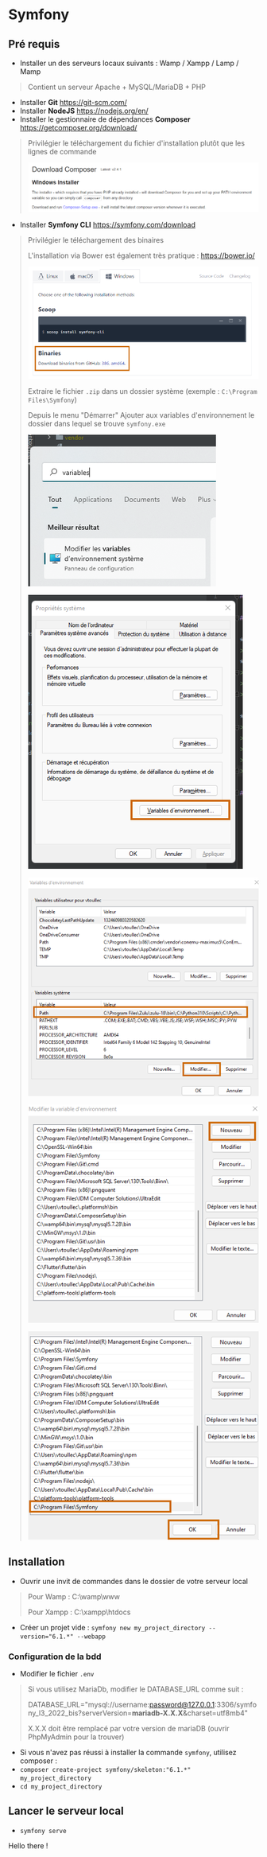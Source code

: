 # Symfony

## Pré requis

* Installer un des serveurs locaux suivants : Wamp / Xampp / Lamp / Mamp
> Contient un serveur Apache + MySQL/MariaDB + PHP
* Installer **Git** https://git-scm.com/
* Installer **NodeJS** https://nodejs.org/en/
* Installer le gestionnaire de dépendances **Composer** https://getcomposer.org/download/
> Privilégier le téléchargement du fichier d'installation plutôt que les lignes de commande
>
> ![alt text](./docs/imgs/composer.png "Title")

* Installer **Symfony CLI** https://symfony.com/download

> Privilégier le téléchargement des binaires
>
> L'installation via Bower est également très pratique : https://bower.io/
>
> ![alt text](./docs/imgs/symfony-console.png "Title")
>
> Extraire le fichier `.zip` dans un dossier système (exemple : `C:\Program Files\Symfony`)
>
> Depuis le menu "Démarrer" Ajouter aux variables d'environnement le dossier dans lequel se trouve `symfony.exe`
>
> ![alt text](./docs/imgs/env-variables.png "Title")
>
> ![alt text](./docs/imgs/env-variables-2.png "Title")
>
> ![alt text](./docs/imgs/env-variables-path.png "Title")
>
> ![alt text](./docs/imgs/env-variables-new.png "Title")
>
> ![alt text](./docs/imgs/env-variables-new-2.png "Title")

## Installation

* Ouvrir une invit de commandes dans le dossier de votre serveur local

> Pour Wamp : C:\wamp\www
>
> Pour Xampp : C:\xampp\htdocs

* Créer un projet vide : `symfony new my_project_directory --version="6.1.*" --webapp`

### Configuration de la bdd
* Modifier le fichier `.env`
> Si vous utilisez MariaDb, modifier le DATABASE_URL comme suit :
>
> DATABASE_URL="mysql://username:password@127.0.0.1:3306/symfony_l3_2022_bis?serverVersion=**mariadb-X.X.X**&charset=utf8mb4"
>
>  X.X.X doit être remplacé par votre version de mariaDB (ouvrir PhpMyAdmin pour la trouver)


* Si vous n'avez pas réussi à installer la commande `symfony`, utilisez composer :
* `composer create-project symfony/skeleton:"6.1.*" my_project_directory`
* `cd my_project_directory`

## Lancer le serveur local
* `symfony serve`


Hello there !